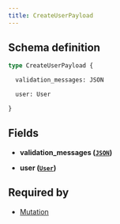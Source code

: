 ```yaml
---
title: CreateUserPayload
---
```




## Schema definition
```graphql
type CreateUserPayload {

  validation_messages: JSON

  user: User

}
```

## Fields

* **validation_messages ([`JSON`](graphql/schema/json.md))**


* **user ([`User`](graphql/schema/user.md))**



## Required by
* [Mutation](graphql/schema/mutation.md)
